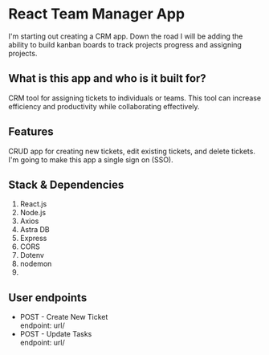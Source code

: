 # React Team Manager App
I'm starting out creating a CRM app. Down the road I will be adding the ability to build kanban boards to track projects progress and assigning projects.
## What is this app and who is it built for?
CRM tool for assigning tickets to individuals or teams. This tool can increase efficiency and productivity while collaborating effectively.

## Features
CRUD app for creating new tickets, edit existing tickets, and delete tickets. I'm going to make this app a single sign on (SSO).

## Stack & Dependencies
1. React.js
2. Node.js
3. Axios
4. Astra DB
5. Express
6. CORS
7. Dotenv
8. nodemon
9. 


## User endpoints
* POST - Create New Ticket <br />
  endpoint: url/
* POST - Update Tasks <br />
  endpoint: url/